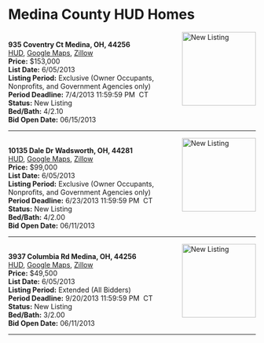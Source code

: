 # Medina County HUD Homes

[<img alt="New Listing" src="https://www.hudhomestore.com/pages/ImageShow.aspx?Case=412-533621" align="right" style="height:150px;">](http://www.hudhomestore.com/Listing/PropertyDetails.aspx?caseNumber=412-533621)  
**935 Coventry Ct Medina, OH, 44256**  
[HUD](http://www.hudhomestore.com/Listing/PropertyDetails.aspx?caseNumber=412-533621), [Google Maps](http://maps.google.com/maps?q=935+Coventry+Ct+Medina%2C+OH%2C+44256), [Zillow](http://www.zillow.com/homes/935+Coventry+Ct+Medina%2C+OH%2C+44256/)  
**Price:** $153,000  
**List Date:** 6/05/2013  
**Listing Period:** Exclusive (Owner Occupants, Nonprofits, and Government Agencies only)  
**Period Deadline:** 7/4/2013 11:59:59 PM  CT  
**Status:** New Listing  
**Bed/Bath:** 4/2.10  
**Bid Open Date:** 06/15/2013

***

[<img alt="New Listing" src="https://www.hudhomestore.com/pages/ImageShow.aspx?Case=412-528565" align="right" style="height:150px;">](http://www.hudhomestore.com/Listing/PropertyDetails.aspx?caseNumber=412-528565)  
**10135 Dale Dr Wadsworth, OH, 44281**  
[HUD](http://www.hudhomestore.com/Listing/PropertyDetails.aspx?caseNumber=412-528565), [Google Maps](http://maps.google.com/maps?q=10135+Dale+Dr+Wadsworth%2C+OH%2C+44281), [Zillow](http://www.zillow.com/homes/10135+Dale+Dr+Wadsworth%2C+OH%2C+44281/)  
**Price:** $99,000  
**List Date:** 6/05/2013  
**Listing Period:** Exclusive (Owner Occupants, Nonprofits, and Government Agencies only)  
**Period Deadline:** 6/23/2013 11:59:59 PM  CT  
**Status:** New Listing  
**Bed/Bath:** 4/2.00  
**Bid Open Date:** 06/11/2013

***

[<img alt="New Listing" src="https://www.hudhomestore.com/pages/ImageShow.aspx?Case=412-524565" align="right" style="height:150px;">](http://www.hudhomestore.com/Listing/PropertyDetails.aspx?caseNumber=412-524565)  
**3937 Columbia Rd Medina, OH, 44256**  
[HUD](http://www.hudhomestore.com/Listing/PropertyDetails.aspx?caseNumber=412-524565), [Google Maps](http://maps.google.com/maps?q=3937+Columbia+Rd+Medina%2C+OH%2C+44256), [Zillow](http://www.zillow.com/homes/3937+Columbia+Rd+Medina%2C+OH%2C+44256/)  
**Price:** $49,500  
**List Date:** 6/05/2013  
**Listing Period:** Extended (All Bidders)  
**Period Deadline:** 9/20/2013 11:59:59 PM  CT  
**Status:** New Listing  
**Bed/Bath:** 3/2.00  
**Bid Open Date:** 06/11/2013

***


